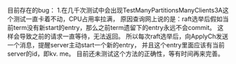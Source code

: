 目前存在的bug：
1.在几千次测试中会出现TestManyPartitionsManyClients3A这个测试一直卡着不动，CPU占用率拉满，
原因查询网上说的是：raft选举后假如当前term没有新start的entry，那么之前term遗留下的entry永远不会commit。
这样会导致之前的请求一直等待，无法返回。 所以每次raft选举后，向ApplyCh发送一个消息，提醒server主动start一个新的entry，
并且这个entry里面应该有当前server的id，即kv. me。
目前还未测试这个方法的正确性，等有时间再来完善。